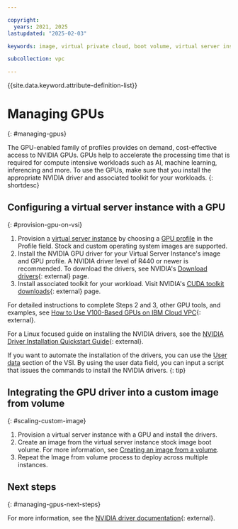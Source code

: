 ```yaml
---

copyright:
  years: 2021, 2025
lastupdated: "2025-02-03"

keywords: image, virtual private cloud, boot volume, virtual server instance, instance, gpu, graphics processing unit, set up gpu

subcollection: vpc

---
```


{{site.data.keyword.attribute-definition-list}}

# Managing GPUs
{: #managing-gpus}

The GPU-enabled family of profiles provides on demand, cost-effective access to NVIDIA GPUs. GPUs help to accelerate the processing time that is required for compute intensive workloads such as AI, machine learning, inferencing and more. To use the GPUs, make sure that you install the appropriate NVIDIA driver and associated toolkit for your workloads.
{: shortdesc}


## Configuring a virtual server instance with a GPU
{: #provision-gpu-on-vsi}

1. Provision a [virtual server instance](/docs/vpc?topic=vpc-creating-virtual-servers) by choosing a [GPU profile](/docs/vpc?topic=vpc-profiles&interface=ui#gpu) in the Profile field. Stock and custom operating system images are supported.
2. Install the NVIDIA GPU driver for your Virtual Server Instance's image and GPU profile. A NVIDIA driver level of R440 or newer is recommended. To download the drivers, see NVIDIA's [Download drivers](https://www.nvidia.com/en-us/drivers/){: external} page.
3. Install associated toolkit for your workload. Visit NVIDIA's [CUDA toolkit downloads](https://developer.nvidia.com/cuda-downloads){: external} page.

For detailed instructions to complete Steps 2 and 3, other GPU tools, and examples, see [How to Use V100-Based GPUs on IBM Cloud VPC](https://www.ibm.com/products/tutorials/how-to-use-v100-based-gpus-on-ibm-cloud-vpc){: external}.

For a Linux focused guide on installing the NVIDIA drivers, see the [NVIDIA Driver Installation Quickstart Guide](https://docs.nvidia.com/cuda/cuda-installation-guide-linux/){: external}.

If you want to automate the installation of the drivers, you can use the [User data](/docs/vpc?topic=vpc-user-data) section of the VSI. By using the user data field, you can input a script that issues the commands to install the NVIDIA drivers.
{: tip}

## Integrating the GPU driver into a custom image from volume
{: #scaling-custom-image}

1. Provision a virtual server instance with a GPU and install the drivers.
2. Create an image from the virtual server instance stock image boot volume. For more information, see [Creating an image from a volume](/docs/vpc?topic=vpc-create-ifv&interface=ui).
3. Repeat the Image from volume process to deploy across multiple instances.

## Next steps
{: #managing-gpus-next-steps}

For more information, see the [NVIDIA driver documentation](https://docs.nvidia.com/datacenter/tesla/index.html){: external}.
